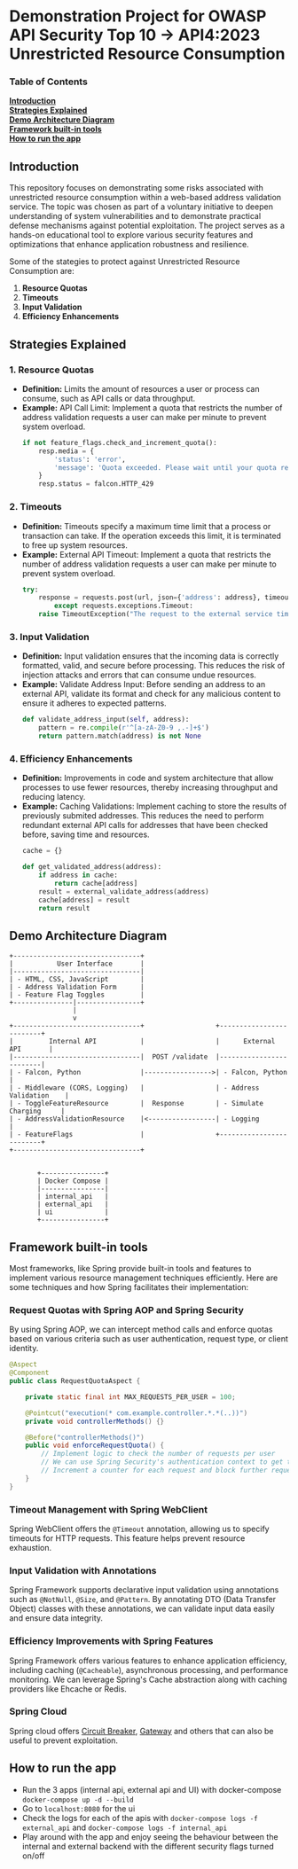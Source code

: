 # Demonstration Project for OWASP API Security Top 10 -> API4:2023 Unrestricted Resource Consumption

### Table of Contents
**[Introduction](#introduction)**<br>
**[Strategies Explained](#strategies-explained)**<br>
**[Demo Architecture Diagram](#demo-architecture-diagram)**<br>
**[Framework built-in tools](#framework-built-in-tools)**<br>
**[How to run the app](#how-to-run-the-app)**<br>


## Introduction
This repository focuses on demonstrating some risks associated with unrestricted resource consumption within a web-based address validation service. The topic was chosen as part of a voluntary initiative to deepen understanding of system vulnerabilities and to demonstrate practical defense mechanisms against potential exploitation. The project serves as a hands-on educational tool to explore various security features and optimizations that enhance application robustness and resilience.

Some of the stategies to protect against Unrestricted Resource Consumption are:

1. **Resource Quotas**
2. **Timeouts**
3. **Input Validation**
4. **Efficiency Enhancements**

## Strategies Explained

### 1. Resource Quotas
- **Definition:** Limits the amount of resources a user or process can consume, such as API calls or data throughput.
- **Example:** API Call Limit: Implement a quota that restricts the number of address validation requests a user can make per minute to prevent system overload.
    ```python
    if not feature_flags.check_and_increment_quota():
        resp.media = {
            'status': 'error',
            'message': 'Quota exceeded. Please wait until your quota resets before retrying.'
        }
        resp.status = falcon.HTTP_429
    ```

### 2. Timeouts
- **Definition:** Timeouts specify a maximum time limit that a process or transaction can take. If the operation exceeds this limit, it is terminated to free up system resources.
- **Example:** External API Timeout: Implement a quota that restricts the number of address validation requests a user can make per minute to prevent system overload.
    ```python
    try:
        response = requests.post(url, json={'address': address}, timeout=3)  # 3 seconds timeout
            except requests.exceptions.Timeout:
        raise TimeoutException("The request to the external service timed out.")

    ```

### 3. Input Validation
- **Definition:** Input validation ensures that the incoming data is correctly formatted, valid, and secure before processing. This reduces the risk of injection attacks and errors that can consume undue resources.
- **Example:** Validate Address Input: Before sending an address to an external API, validate its format and check for any malicious content to ensure it adheres to expected patterns.
    ```python
    def validate_address_input(self, address):
        pattern = re.compile(r'^[a-zA-Z0-9 ,.-]+$')
        return pattern.match(address) is not None
    ```

### 4. Efficiency Enhancements
- **Definition:**  Improvements in code and system architecture that allow processes to use fewer resources, thereby increasing throughput and reducing latency.
- **Example:** Caching Validations: Implement caching to store the results of previously submited addresses. This reduces the need to perform redundant external API calls for addresses that have been checked before, saving time and resources.
    ```python
    cache = {}

    def get_validated_address(address):
        if address in cache:
            return cache[address]
        result = external_validate_address(address)
        cache[address] = result
        return result
    ```

## Demo Architecture Diagram
```
+--------------------------------+
|           User Interface       |
|--------------------------------|
| - HTML, CSS, JavaScript        |
| - Address Validation Form      |
| - Feature Flag Toggles         |
+---------------|----------------+
                |
                v
+--------------------------------+                  +-------------------------+
|         Internal API           |                  |      External API       |
|--------------------------------|  POST /validate  |-------------------------|
| - Falcon, Python               |----------------->| - Falcon, Python        |
| - Middleware (CORS, Logging)   |                  | - Address Validation    |
| - ToggleFeatureResource        |  Response        | - Simulate Charging     |
| - AddressValidationResource    |<-----------------| - Logging               |
| - FeatureFlags                 |                  +-------------------------+
+--------------------------------+
                
                
       +----------------+
       | Docker Compose |
       |----------------|
       | internal_api   |
       | external_api   |
       | ui             |
       +----------------+
```

## Framework built-in tools
Most frameworks, like Spring provide built-in tools and features to implement various resource management techniques efficiently. Here are some techniques and how Spring facilitates their implementation:

### Request Quotas with Spring AOP and Spring Security
By using Spring AOP, we can intercept method calls and enforce quotas based on various criteria such as user authentication, request type, or client identity.

```java
@Aspect
@Component
public class RequestQuotaAspect {

    private static final int MAX_REQUESTS_PER_USER = 100;

    @Pointcut("execution(* com.example.controller.*.*(..))")
    private void controllerMethods() {}

    @Before("controllerMethods()")
    public void enforceRequestQuota() {
        // Implement logic to check the number of requests per user
        // We can use Spring Security's authentication context to get the current user
        // Increment a counter for each request and block further requests if the quota is exceeded
    }
}
```

### Timeout Management with Spring WebClient
Spring WebClient offers the `@Timeout` annotation, allowing us to specify timeouts for HTTP requests. This feature helps prevent resource exhaustion.

### Input Validation with Annotations
Spring Framework supports declarative input validation using annotations such as `@NotNull`, `@Size`, and `@Pattern`. By annotating DTO (Data Transfer Object) classes with these annotations, we can validate input data easily and ensure data integrity.

### Efficiency Improvements with Spring Features
Spring Framework offers various features to enhance application efficiency, including caching (`@Cacheable`), asynchronous processing, and performance monitoring. We can leverage Spring's Cache abstraction along with caching providers like Ehcache or Redis.

### Spring Cloud
Spring cloud offers [Circuit Breaker](https://spring.io/projects/spring-cloud-circuitbreaker), [Gateway](https://spring.io/projects/spring-cloud-gateway) and others that can also be useful to prevent exploitation.


## How to run the app
- Run the 3 apps (internal api, external api and UI) with docker-compose `docker-compose up -d --build`
- Go to `localhost:8080` for the ui
- Check the logs for each of the apis with `docker-compose logs -f external_api` and `docker-compose logs -f internal_api`
- Play around with the app and enjoy seeing the behaviour between the internal and external backend with the different security flags turned on/off
